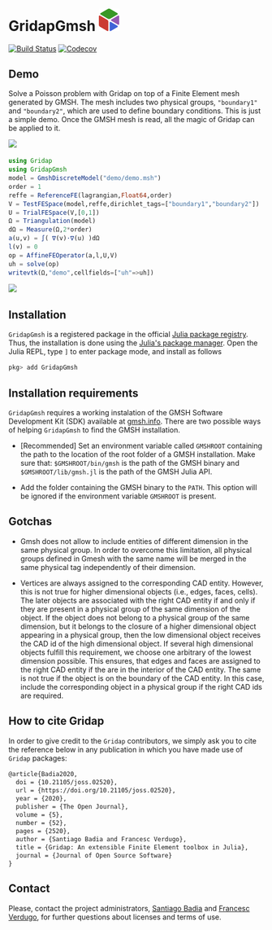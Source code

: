 # GridapGmsh <img src="https://github.com/gridap/Gridap.jl/blob/master/images/color-logo-only.png" width="40" title="Gridap logo">

[![Build Status](https://github.com/gridap/GridapGmsh.jl/workflows/CI/badge.svg?branch=master)](https://github.com/gridap/GridapGmsh.jl/actions?query=workflow%3ACI)
[![Codecov](https://codecov.io/gh/gridap/GridapGmsh.jl/branch/master/graph/badge.svg)](https://codecov.io/gh/gridap/GridapGmsh.jl)


## Demo

Solve a Poisson problem with Gridap on top of a Finite Element mesh generated by GMSH. The mesh includes two physical groups, `"boundary1"` and `"boundary2"`, which are used to define boundary conditions. This is just a simple demo. Once the GMSH mesh is read, all the magic of Gridap can be applied to it. 

![](demo/demo-gmsh.png)

```julia
using Gridap
using GridapGmsh
model = GmshDiscreteModel("demo/demo.msh")
order = 1
reffe = ReferenceFE(lagrangian,Float64,order)
V = TestFESpace(model,reffe,dirichlet_tags=["boundary1","boundary2"])
U = TrialFESpace(V,[0,1])
Ω = Triangulation(model)
dΩ = Measure(Ω,2*order)
a(u,v) = ∫( ∇(v)⋅∇(u) )dΩ
l(v) = 0
op = AffineFEOperator(a,l,U,V)
uh = solve(op)
writevtk(Ω,"demo",cellfields=["uh"=>uh])
```

![](demo/demo.png)


## Installation

`GridapGmsh` is a registered package in the official [Julia package registry](https://github.com/JuliaRegistries/General).  Thus, the installation is done using the [Julia's package manager](https://julialang.github.io/Pkg.jl/v1/). Open the Julia REPL, type `]` to enter package mode, and install as follows
```julia
pkg> add GridapGmsh
```
## Installation requirements

`GridapGmsh` requires a working instalation of the GMSH Software Development Kit (SDK) available at [gmsh.info](https://gmsh.info/). There are two possible ways of helping `GridapGmsh` to find the GMSH installation.

- [Recommended] Set an environment variable called `GMSHROOT` containing the path to the location of the root folder of a GMSH installation. Make sure that: `$GMSHROOT/bin/gmsh` is the path of the GMSH binary and `$GMSHROOT/lib/gmsh.jl` is the path of the GMSH Julia API.

- Add the folder containing the GMSH binary to the `PATH`. This option will be ignored if the environment variable `GMSHROOT` is present. 

## Gotchas

- Gmsh does not allow to include entities of different dimension in the same physical group. In order to overcome this limitation, all physical groups defined in Gmesh with the same name will be merged in the same physical tag independently of their dimension.

- Vertices are always assigned to the corresponding CAD entity. However, this is not true for higher dimensional objects (i.e., edges, faces, cells). The later objects are associated with the right CAD entity if and only if they are present in a physical group of the same dimension of the object. If the object does not belong to a physical group of the same dimension, but it belongs to the closure of a higher dimensional object appearing in a physical group, then the low dimensional object receives the CAD id of the high dimensional object. If several high dimensional objects fulfill this requirement, we choose one arbitrary of the lowest dimension possible. This ensures, that edges and faces are assigned to the right CAD entity if the are in the interior of the CAD entity. The same is not true if the object is on the boundary of the CAD entity. In this case, include the corresponding object in a physical group if the right CAD ids are required.

## How to cite Gridap

In order to give credit to the `Gridap` contributors, we simply ask you to cite the reference below in any publication in which you have made use of `Gridap` packages:

```
@article{Badia2020,
  doi = {10.21105/joss.02520},
  url = {https://doi.org/10.21105/joss.02520},
  year = {2020},
  publisher = {The Open Journal},
  volume = {5},
  number = {52},
  pages = {2520},
  author = {Santiago Badia and Francesc Verdugo},
  title = {Gridap: An extensible Finite Element toolbox in Julia},
  journal = {Journal of Open Source Software}
}
```

## Contact

Please, contact the project administrators, [Santiago Badia](mailto:santiago.badia@monash.edu) and [Francesc Verdugo](mailto:fverdugo@cimne.upc.edu), for further questions about licenses and terms of use.

